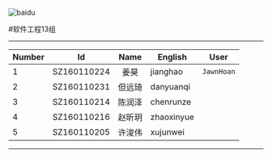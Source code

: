 ![baidu](https://timgsa.baidu.com/timg?image&quality=80&size=b9999_10000&sec=1540476601004&di=1836db18b117c2fada5324c06d62d2de&imgtype=0&src=http%3A%2F%2Fp8.qhimg.com%2Fdmsmty%2F350_200_%2Ft01b59f3c80d947c82d.jpg)  

#软件工程13组
- - -
|Number| Id | Name | English | User | 
| - | - | :-: | - | - |
| 1 | SZ160110224 | 姜昊 | jianghao | `JawnHoan` | 
| 2 | SZ160110231 | 但远琦 | danyuanqi | 
| 3 | SZ160110214 | 陈润泽 | chenrunze |
| 4 | SZ160110216 | 赵昕玥 | zhaoxinyue | 
| 5 | SZ160110205 | 许浚伟 | xujunwei |
- - -
